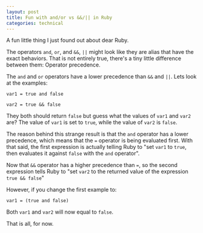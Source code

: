 ```yaml
---
layout: post
title: Fun with and/or vs &&/|| in Ruby
categories: technical
---
```


A fun little thing I just found out about dear Ruby.

The operators `and`, `or`, and `&&`, `||` might look like they are alias that have the exact behaviors. That is not entirely true, there's a tiny little difference between them: Operator precedence.

The `and` and `or` operators have a lower precedence than `&&` and `||`. Lets look at the examples:

`var1 = true and false`

`var2 = true && false`

They both should return `false` but guess what the values of `var1` and `var2` are? The value of `var1` is set to `true`, while the value of `var2` is `false`.

The reason behind this strange result is that the `and` operator has a lower precedence, which means that the `=` operator is being evaluated first. With that said, the first expression is actually telling Ruby to "set `var1` to `true`, then evaluates it against `false` with the `and` operator".

Now that `&&` operator has a higher precedence than `=`, so the second expression tells Ruby to "set `var2` to the returned value of the expression `true && false`"

However, if you change the first example to:

`var1 = (true and false)`

Both `var1` and `var2` will now equal to `false`.

That is all, for now.
